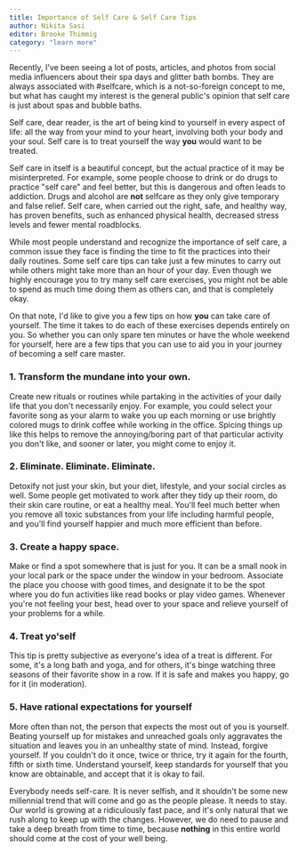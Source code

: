 ```yaml
---
title: Importance of Self Care & Self Care Tips
author: Nikita Sasi
editor: Brooke Thimmig
category: "learn more"
---
```


Recently, I've been seeing a lot of posts, articles, and photos from social
media influencers about their spa days and glitter bath bombs. They are always
associated with #selfcare, which is a not-so-foreign concept to me, but what
has caught my interest is the general public's opinion that self care is just
about spas and bubble baths.

Self care, dear reader, is the art of being kind to yourself in every aspect of
life: all the way from your mind to your heart, involving both your body and
your soul. Self care is to treat yourself the way **you** would want to be
treated.

Self care in itself is a beautiful concept, but the actual practice of it may
be misinterpreted. For example, some people choose to drink or do drugs to
practice "self care" and feel better, but this is dangerous and often leads to
addiction. Drugs and alcohol are **not** selfcare as they only give temporary
and false relief. Self care, when carried out the right, safe, and healthy way,
has proven benefits, such as enhanced physical health, decreased stress levels
and fewer mental roadblocks.

While most people understand and recognize the importance of self care, a
common issue they face is finding the time to fit the practices into their
daily routines. Some self care tips can take just a few minutes to carry out
while others might take more than an hour of your day. Even though we highly
encourage you to try many self care exercises, you might not be able to spend
as much time doing them as others can, and that is completely okay.

On that note, I'd like to give you a few tips on how **you** can take care of
yourself. The time it takes to do each of these exercises depends entirely on
you. So whether you can only spare ten minutes or have the whole weekend for
yourself, here are a few tips that you can use to aid you in your journey of
becoming a self care master.

### 1. Transform the mundane into your own.

Create new rituals or routines while partaking in the activities of your daily
life that you don't necessarily enjoy. For example, you could select your
favorite song as your alarm to wake you up each morning or use brightly colored
mugs to drink coffee while working in the office. Spicing things up like this
helps to remove the annoying/boring part of that particular activity you don't
like, and sooner or later, you might come to enjoy it.

### 2. Eliminate. Eliminate. Eliminate.

Detoxify not just your skin, but your diet, lifestyle, and your social circles
as well. Some people get motivated to work after they tidy up their room, do
their skin care routine, or eat a healthy meal. You'll feel much better when
you remove all toxic substances from your life including harmful people, and
you'll find yourself happier and much more efficient than before.

### 3. Create a happy space.

Make or find a spot somewhere that is just for you. It can be a small nook in
your local park or the space under the window in your bedroom. Associate the
place you choose with good times, and designate it to be the spot where you do
fun activities like read books or play video games. Whenever you're not feeling
your best, head over to your space and relieve yourself of your problems for a
while.

### 4. Treat yo'self

This tip is pretty subjective as everyone's idea of a treat is different. For
some, it's a long bath and yoga, and for others, it's binge watching three
seasons of their favorite show in a row. If it is safe and makes you happy, go
for it (in moderation).

### 5. Have rational expectations for yourself

More often than not, the person that expects the most out of you is yourself.
Beating yourself up for mistakes and unreached goals only aggravates the
situation and leaves you in an unhealthy state of mind. Instead, forgive
yourself. If you couldn't do it once, twice or thrice, try it again for the
fourth, fifth or sixth time. Understand yourself, keep standards for yourself
that you know are obtainable, and accept that it is okay to fail.

Everybody needs self-care. It is never selfish, and it shouldn't be some new
millennial trend that will come and go as the people please. It needs to stay.
Our world is growing at a ridiculously fast pace, and it's only natural that we
rush along to keep up with the changes. However, we do need to pause and take a
deep breath from time to time, because **nothing** in this entire world should
come at the cost of your well being.
